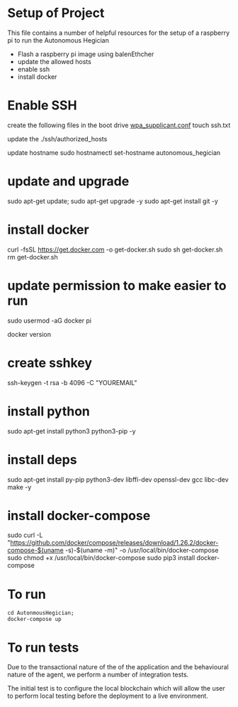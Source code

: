 # Setup of Project

This file contains a number of helpful resources for the setup of a raspberry pi to run the Autonomous Hegician

- Flash a raspberry pi image using balenEthcher
- update the allowed hosts
- enable ssh
- install docker

# Enable SSH



create the following files in the boot drive
[wpa_supplicant.conf](https://gist.github.com/anshulkhare7/fdd662c358a2ff7eba48fd11050b9243)
touch ssh.txt

update the ./ssh/authorized_hosts

update hostname
sudo hostnamectl set-hostname autonomous_hegician

# update and upgrade

 sudo apt-get update; sudo apt-get upgrade -y
 sudo apt-get install git -y

# install docker
 curl -fsSL https://get.docker.com -o get-docker.sh 
 sudo sh get-docker.sh
 rm get-docker.sh

 # update permission to make easier to run
 sudo usermod -aG docker pi

 docker version

 # create sshkey

 ssh-keygen -t rsa -b 4096 -C "YOUREMAIL"

 # install python

 sudo apt-get install python3 python3-pip -y

  # install deps 
 sudo apt-get install py-pip python3-dev libffi-dev openssl-dev gcc libc-dev make -y 
# install docker-compose
sudo curl -L "https://github.com/docker/compose/releases/download/1.26.2/docker-compose-$(uname -s)-$(uname -m)" -o /usr/local/bin/docker-compose
sudo chmod +x /usr/local/bin/docker-compose
sudo  pip3 install docker-compose

 # To run
 ``` #bash#
 cd AutonmousHegician;
 docker-compose up
 ```
 # To run tests
 Due to the transactional nature of the of the application and the behavioural nature of the agent, we perform a number of integration tests.

 The initial test is to configure the local blockchain which will allow the user to perform local testing before the deployment to a live environment.

